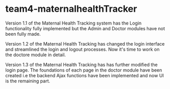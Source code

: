 # team4-maternalhealthTracker
Version 1.1 of the Maternal Health Tracking system has the Login functionality fully implemented but the Admin and Doctor modules have not been fully made.

Version 1.2 of the Maternal Health Tracking has changed the login interface and streamlined the login and logout processes. Now it's time to work on the doctore module in detail.

Version 1.3 of the Maternal Health Tracking has has further modified the login page. The foundations of each page in the doctor module have been created i.e the backend Ajax functions have been implemented and now UI is the remaining part.